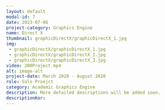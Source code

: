 ```yaml
---
layout: default
modal-id: 7
date: 2023-07-06
project-category: Graphics Engine
name: Direct X
thumbnail: graphicDirectX/graphicDirectX_1.jpg
img: 
 - graphicDirectX/graphicDirectX_1.jpg
 - graphicDirectX/graphicDirectX_2.jpg
 - graphicDirectX/graphicDirectX_3.jpg
video: 200Project.mp4
alt: image-alt
project-date: March 2020 - August 2020
role: Solo Proejct
category: Academic Graphics Engine
description: More detailed descriptions will be added soon.
descriptionKor: 
---
```

